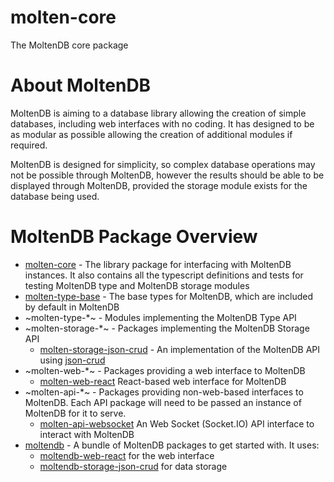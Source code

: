 # molten-core
The MoltenDB core package

# About MoltenDB
MoltenDB is aiming to a database library allowing the creation of simple
databases, including web interfaces with no coding. It has designed to be as
modular as possible allowing the creation of additional modules if required.

MoltenDB is designed for simplicity, so complex database operations may not be
possible through MoltenDB, however the results should be able to be displayed
through MoltenDB, provided the storage module exists for the database being
used.

# MoltenDB Package Overview
- [molten-core](https://github.com/MoltenDB/molten-core) -
  The library package for interfacing with MoltenDB instances. It also contains
  all the typescript definitions and tests for testing MoltenDB type and
  MoltenDB storage modules
- [molten-type-base](https://github.com/MoltenDB/molten-type-base) -
  The base types for MoltenDB, which are included by default in MoltenDB
- ~molten-type-\*~ - Modules implementing the MoltenDB Type API
- ~molten-storage-\*~ - Packages implementing the MoltenDB Storage API
  - [molten-storage-json-crud](https://github.com/MoltenDB/molten-storage-json-crud) -
    An implementation of the MoltenDB API using
    [json-crud](https://github.com/MeldCE/json-crud)
- ~molten-web-\*~ - Packages providing a web interface to MoltenDB
  - [molten-web-react](https://github.com/MoltenDB/molten-web-react)
    React-based web interface for MoltenDB
- ~molten-api-\*~ - Packages providing non-web-based interfaces to MoltenDB.
  Each API package will need to be passed an instance of MoltenDB for it to serve.
  - [molten-api-websocket](https://github.com/MoltenDB/molten-api-websocket)
    An Web Socket (Socket.IO) API interface to interact with MoltenDB
- [moltendb](https://github.com/MoltenDB/molten) -
  A bundle of MoltenDB packages to get started with. It uses:
  - [moltendb-web-react](https://github.com/MoltenDB/moltendb-web-react)
  for the web interface
  - [moltendb-storage-json-crud](https://github.com/MoltenDB/molten-storage-json-crud)
  for data storage
